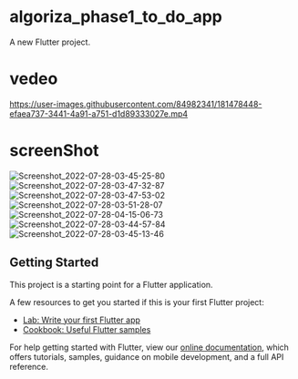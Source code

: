 # algoriza_phase1_to_do_app

A new Flutter project.

# vedeo

https://user-images.githubusercontent.com/84982341/181478448-efaea737-3441-4a91-a751-d1d89333027e.mp4

# screenShot
![Screenshot_2022-07-28-03-45-25-80](https://user-images.githubusercontent.com/84982341/181478671-abbf9f1c-467b-4cfd-bbb3-173cef860d6c.jpg)
![Screenshot_2022-07-28-03-47-32-87](https://user-images.githubusercontent.com/84982341/181478682-7d212246-de20-49fe-9491-50db9b099985.jpg)
![Screenshot_2022-07-28-03-47-53-02](https://user-images.githubusercontent.com/84982341/181478686-440f3c20-cec6-4ac0-8563-942fab5d470c.jpg)
![Screenshot_2022-07-28-03-51-28-07](https://user-images.githubusercontent.com/84982341/181478687-fc9f07df-adb0-43b6-9577-8ff8b73b8c66.jpg)
![Screenshot_2022-07-28-04-15-06-73](https://user-images.githubusercontent.com/84982341/181478691-8c843af3-1615-4b6e-bd73-d1af217c5977.jpg)
![Screenshot_2022-07-28-03-44-57-84](https://user-images.githubusercontent.com/84982341/181478693-ee9a704e-5024-48ee-9e20-e60cdda53bb6.jpg)
![Screenshot_2022-07-28-03-45-13-46](https://user-images.githubusercontent.com/84982341/181478699-c4b27012-0c48-44eb-b51c-db0892b3c1c7.jpg)


## Getting Started

This project is a starting point for a Flutter application.

A few resources to get you started if this is your first Flutter project:

- [Lab: Write your first Flutter app](https://flutter.dev/docs/get-started/codelab)
- [Cookbook: Useful Flutter samples](https://flutter.dev/docs/cookbook)

For help getting started with Flutter, view our
[online documentation](https://flutter.dev/docs), which offers tutorials,
samples, guidance on mobile development, and a full API reference.
